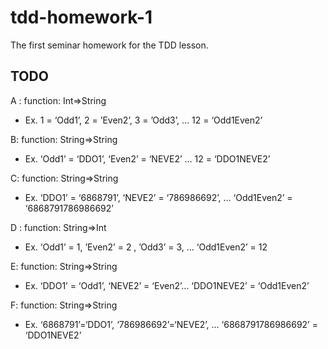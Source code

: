 # tdd-homework-1
The first seminar homework for the TDD lesson.


## TODO

A : function: Int=>String
* Ex.  1 = ‘Odd1’, 2 = ’Even2’, 3 = ’Odd3’, … 12 = ‘Odd1Even2’

B: function: String=>String
* Ex.  ‘Odd1’ = ‘DDO1’, ‘Even2’ = ‘NEVE2’ … 12 = ‘DDO1NEVE2’

C: function: String=>String 
* Ex.  ‘DDO1’ = ‘6868791’, ‘NEVE2’ = ‘786986692’, … ‘Odd1Even2’ = ‘6868791786986692’

D : function: String=>Int     
* Ex.  ‘Odd1’ = 1, ’Even2’ = 2 , ’Odd3’ = 3, … ‘Odd1Even2’ = 12

E: function: String=>String 
* Ex.  ‘DDO1’ = ‘Odd1’, ‘NEVE2’ = ‘Even2’… ‘DDO1NEVE2’ = ‘Odd1Even2’

F: function: String=>String 
* Ex.  ‘6868791’=‘DDO1’, ‘786986692’=‘NEVE2’, … ‘6868791786986692’ = ‘DDO1NEVE2’ 
